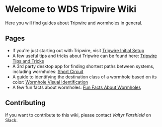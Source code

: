 # Welcome to WDS Tripwire Wiki

Here you will find guides about Tripwire and wormholes in general.

## Pages

* If you're just starting out with Tripwire, visit [Tripwire Initial Setup](tripwire_setup/)
* A few useful tips and tricks about Tripwire can be found here: [Tripwire Tips and Tricks](tripwire_tips/)
* A 3rd party desktop app for finding shortest paths between systems, including wormholes: [Short Circuit](shortcircuit/)
* A guide to identifying the destination class of a wormhole based on its color: [Wormhole Visual Identification](whvisual/)
* A few fun facts about wormholes: [Fun Facts About Wormholes](funfacts/)

## Contributing

If you want to contribute to this wiki, please contact *Valtyr Farshield* on Slack.
